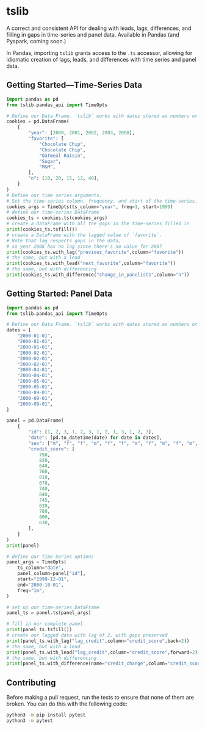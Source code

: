 # tslib
A correct and consistent API for dealing with leads, lags, differences, and filling in gaps in time-series and panel data. Available in Pandas (and Pyspark, coming soon.)

In Pandas, importing `tslib` grants access to the `.ts` accessor, allowing for idiomatic creation of lags, leads, and differences with time series and panel data. 

## Getting Started—Time-Series Data
```python
import pandas as pd
from tslib.pandas_api import TimeOpts

# Define our Data Frame. `tslib` works with dates stored as numbers or as Pandas dates.
cookies = pd.DataFrame(
    {
        "year": [2000, 2001, 2002, 2003, 2008],
        "favorite": [
            "Chocolate Chip",
            "Chocolate Chip",
            "Oatmeal Raisin",
            "Sugar",
            "M&M",
        ],
        "n": [10, 20, 15, 12, 40],
    }
)
# Define our time series arguments. 
# Set the time-series column, frequency, and start of the time-series.
cookies_args = TimeOpts(ts_column="year", freq=1, start=1999)
# define our time-series DataFrame
cookies_ts = cookies.ts(cookies_args)
# create a DataFrame with all the gaps in the time-series filled in
print(cookies_ts.tsfill())
# create a DataFrame with the lagged value of `favorite`. 
# Note that lag respects gaps in the data,
# so year 2008 has no lag since there's no value for 2007
print(cookies_ts.with_lag("previous_favorite",column="favorite"))
# the same, but with a lead
print(cookies_ts.with_lead("next_favorite",column="favorite"))
# the same, but with differencing
print(cookies_ts.with_difference("change_in_panelists",column="n"))
```

## Getting Started: Panel Data
```python
import pandas as pd
from tslib.pandas_api import TimeOpts

# Define our Data Frame. `tslib` works with dates stored as numbers or as Pandas dates.
dates = [
    "2000-01-01",
    "2000-01-01",
    "2000-01-01",
    "2000-02-01",
    "2000-02-01",
    "2000-02-01",
    "2000-04-01",
    "2000-04-01",
    "2000-05-01",
    "2000-05-01",
    "2000-09-01",
    "2000-09-01",
    "2000-09-01",
]

panel = pd.DataFrame(
    {
        "id": [1, 2, 3, 1, 2, 3, 1, 2, 1, 3, 1, 2, 3],
        "date": [pd.to_datetime(date) for date in dates],
        "sex": ["m", "f", "f", "m", "f", "f", "m", "f", "m", "f", "m", "f", "f"],
        "credit_score": [
            750,
            820,
            640,
            760,
            810,
            670,
            740,
            840,
            745,
            620,
            780,
            800,
            630,
        ],
    }
)
print(panel)

# define our Time-Series options
panel_args = TimeOpts(
    ts_column="date",
    panel_column=panel["id"],
    start="1999-12-01",
    end="2000-10-01",
    freq="1m",
)

# set up our time-series DataFrame
panel_ts = panel.ts(panel_args)

# fill in our complete panel
print(panel_ts.tsfill())
# create our lagged data with lag of 2, with gaps preserved
print(panel_ts.with_lag("lag_credit",column="credit_score",back=2))
# the same, but with a lead
print(panel_ts.with_lead("lag_credit",column="credit_score",forward=2))
# the same, but with differencing
print(panel_ts.with_difference(name="credit_change",column="credit_score",back=2))
```

## Contributing

Before making a pull request, run the tests to ensure that none of them are broken. You can do 
this with the following code:
```bash
python3 -m pip install pytest
python3 -m pytest
```

